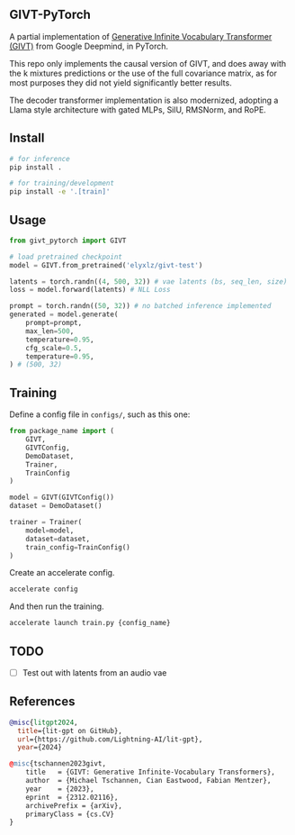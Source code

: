 ## GIVT-PyTorch
A partial implementation of [Generative Infinite Vocabulary Transformer (GIVT)](https://arxiv.org/abs/2312.02116) from Google Deepmind, in PyTorch.

This repo only implements the causal version of GIVT, and does away with the k mixtures predictions or the use of the full covariance matrix, as for most purposes they did not yield significantly better results.

The decoder transformer implementation is also modernized, adopting a Llama style architecture with gated MLPs, SilU, RMSNorm, and RoPE.

## Install
```sh
# for inference
pip install .

# for training/development
pip install -e '.[train]'
```


## Usage
```py
from givt_pytorch import GIVT

# load pretrained checkpoint
model = GIVT.from_pretrained('elyxlz/givt-test')

latents = torch.randn((4, 500, 32)) # vae latents (bs, seq_len, size)
loss = model.forward(latents) # NLL Loss

prompt = torch.randn((50, 32)) # no batched inference implemented
generated = model.generate(
    prompt=prompt, 
    max_len=500,
    temperature=0.95,
    cfg_scale=0.5,
    temperature=0.95,
) # (500, 32)
```

## Training

Define a config file in `configs/`, such as this one:
```py
from package_name import (
    GIVT,
    GIVTConfig,
    DemoDataset,
    Trainer,
    TrainConfig
)

model = GIVT(GIVTConfig())
dataset = DemoDataset()

trainer = Trainer(
    model=model,
    dataset=dataset,    
    train_config=TrainConfig()
)
```
Create an accelerate config.
```sh
accelerate config
```

And then run the training.
```sh
accelerate launch train.py {config_name}
```

## TODO
- [ ] Test out with latents from an audio vae

## References
```bibtex
@misc{litgpt2024,
  title={lit-gpt on GitHub},
  url={https://github.com/Lightning-AI/lit-gpt},
  year={2024}

@misc{tschannen2023givt,
    title   = {GIVT: Generative Infinite-Vocabulary Transformers}, 
    author  = {Michael Tschannen, Cian Eastwood, Fabian Mentzer},
    year    = {2023},
    eprint  = {2312.02116},
    archivePrefix = {arXiv},
    primaryClass = {cs.CV}
}
```